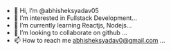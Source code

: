 - 👋 Hi, I’m @abhisheksyadav05
- 👀 I’m interested in Fullstack Development...
- 🌱 I’m currently learning Reactjs, Nodejs...
- 💞️ I’m looking to collaborate on github ...
- 📫 How to reach me abhisheksyadav0@gmail.com ...

<!---
abhisheksyadav05/abhisheksyadav05 is a ✨ special ✨ repository because its `README.md` (this file) appears on your GitHub profile.
You can click the Preview link to take a look at your changes.
--->
